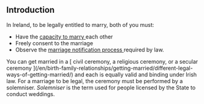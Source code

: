 ##  Introduction

In Ireland, to be legally entitled to marry, both of you must:

  * Have the [ capacity to marry ](/en/birth-family-relationships/getting-married/legal-requirements-for-marriage/) each other 
  * Freely consent to the marriage 
  * Observe the [ marriage notification process ](/en/birth-family-relationships/getting-married/notification-requirements-for-marriage/) required by law. 

You can get married in a [ civil ceremony, a religious ceremony, or a secular
ceremony ](/en/birth-family-relationships/getting-married/different-legal-
ways-of-getting-married/) and each is equally valid and binding under Irish
law. For a marriage to be legal, the ceremony must be performed by a
solemniser. _Solemniser_ is the term used for people licensed by the State to
conduct weddings.  
